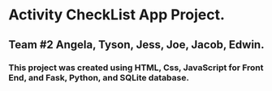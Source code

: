 # Activity CheckList App Project.

## Team #2 Angela, Tyson, Jess, Joe, Jacob, Edwin.

### This project was created using HTML, Css, JavaScript for Front End, and Fask, Python, and SQLite database.